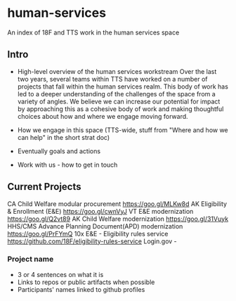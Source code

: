 # human-services
An index of 18F and TTS work in the human services space
## Intro
- High-level overview of the human services workstream
  Over the last two years, several teams within TTS have worked on a number of projects that fall within the human services realm. This body of work has led to a deeper understanding of the challenges of the space from a variety of angles. We believe we can increase our potential for impact by approaching this as a cohesive body of work and making thoughtful choices about how and where we engage moving forward.
  
- How we engage in this space (TTS-wide, stuff from "Where and how we can help" in the short strat doc)
- Eventually goals and actions
- Work with us - how to get in touch
## Current Projects
CA Child Welfare modular procurement	https://goo.gl/MLKw8d
AK Eligibility & Enrollment (E&E)	https://goo.gl/cwnVyJ
VT E&E modernization	https://goo.gl/Q2vt89
AK Child Welfare modernization	https://goo.gl/31Vuyk
HHS/CMS Advance Planning Document(APD) modernization 	https://goo.gl/PrFYmQ
10x E&E - Eligibility rules service	https://github.com/18F/eligibility-rules-service
Login.gov - 

### Project name
- 3 or 4 sentences on what it is
- Links to repos or public artifacts when possible
- Participants' names linked to github profiles
